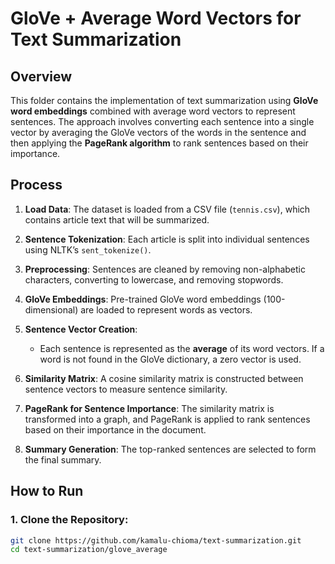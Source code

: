 # GloVe + Average Word Vectors for Text Summarization

## Overview

This folder contains the implementation of text summarization using **GloVe word embeddings** combined with average word vectors to represent sentences. The approach involves converting each sentence into a single vector by averaging the GloVe vectors of the words in the sentence and then applying the **PageRank algorithm** to rank sentences based on their importance.

## Process

1. **Load Data**: The dataset is loaded from a CSV file (`tennis.csv`), which contains article text that will be summarized.
   
2. **Sentence Tokenization**: Each article is split into individual sentences using NLTK’s `sent_tokenize()`.

3. **Preprocessing**: Sentences are cleaned by removing non-alphabetic characters, converting to lowercase, and removing stopwords.

4. **GloVe Embeddings**: Pre-trained GloVe word embeddings (100-dimensional) are loaded to represent words as vectors.

5. **Sentence Vector Creation**:
   - Each sentence is represented as the **average** of its word vectors. If a word is not found in the GloVe dictionary, a zero vector is used.
   
6. **Similarity Matrix**: A cosine similarity matrix is constructed between sentence vectors to measure sentence similarity.

7. **PageRank for Sentence Importance**: The similarity matrix is transformed into a graph, and PageRank is applied to rank sentences based on their importance in the document.

8. **Summary Generation**: The top-ranked sentences are selected to form the final summary.

## How to Run

### 1. Clone the Repository:
```bash
git clone https://github.com/kamalu-chioma/text-summarization.git
cd text-summarization/glove_average
